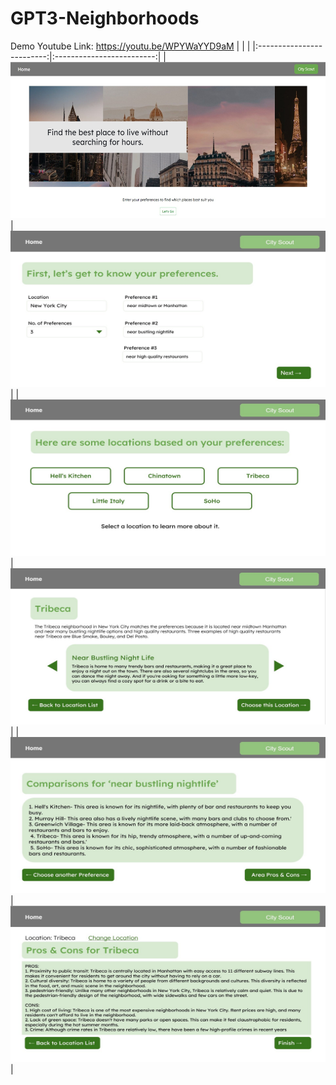# GPT3-Neighborhoods
Demo Youtube Link: https://youtu.be/WPYWaYYD9aM
| | |
|:-------------------------:|:-------------------------:|
|<img src="images/i1.jpg" width="1000" height="250" /> | <img src="images/i2.jpg" width="1000" height="250" /> |
|<img src="images/i3.jpg" width="1000" height="250" /> | <img src="images/i4.jpg" width="1000" height="250" /> |
|<img src="images/i5.jpg" width="1000" height="250" /> | <img src="images/i6.jpg" width="1000" height="250" /> |
